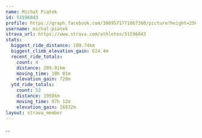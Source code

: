 ```yaml
---
name: Michał Piątek
id: 51596843
profile: https://graph.facebook.com/3089571771067360/picture?height=256&width=256
username: michal-piatek
strava_url: https://www.strava.com/athletes/51596843
stats:
  biggest_ride_distance: 109.74km
  biggest_climb_elevation_gain: 614.4m
  recent_ride_totals:
    count: 4
    distance: 209.91km
    moving_time: 10h 01m
    elevation_gain: 728m
  ytd_ride_totals:
    count: 52
    distance: 1958km
    moving_time: 87h 12m
    elevation_gain: 16932m
layout: strava_member
--- 
```

...
